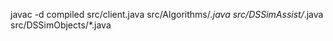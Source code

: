 javac -d compiled src/client.java src/Algorithms/*.java src/DSSimAssist/*.java src/DSSimObjects/*.java